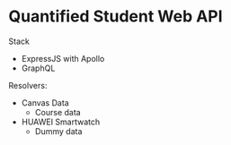 # Quantified Student Web API

Stack
- ExpressJS with Apollo
- GraphQL


Resolvers:
- Canvas Data
  - Course data
- HUAWEI Smartwatch
  - Dummy data
